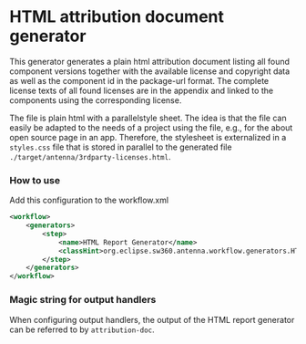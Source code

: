 # HTML attribution document generator
This generator generates a plain html attribution document listing all found component versions together with
the available license and copyright data as well as the component id in the package-url format. The complete
license texts of all found licenses are in the appendix and linked to the components using the corresponding license.

The file is plain html with a parallelstyle sheet. The idea is that the file can easily be adapted to the needs
of a project using the file, e.g., for the about open source page in an app. Therefore, the stylesheet is
externalized in a `styles.css` file that is stored in parallel to the generated file
`./target/antenna/3rdparty-licenses.html`.

### How to use
Add this configuration to the workflow.xml

```xml
<workflow>
    <generators>
        <step>
            <name>HTML Report Generator</name>
            <classHint>org.eclipse.sw360.antenna.workflow.generators.HTMLReportGenerator</classHint>
        </step>
    </generators>
</workflow>
```

### Magic string for output handlers

When configuring output handlers, the output of the HTML report generator can be referred to by `attribution-doc`.
